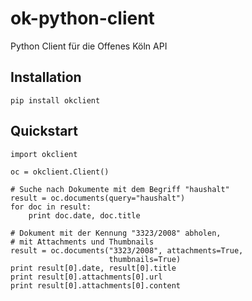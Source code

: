 ok-python-client
================

Python Client für die Offenes Köln API

## Installation

    pip install okclient

## Quickstart

    import okclient
    
    oc = okclient.Client()

    # Suche nach Dokumente mit dem Begriff "haushalt"
    result = oc.documents(query="haushalt")
    for doc in result:
        print doc.date, doc.title
    
    # Dokument mit der Kennung "3323/2008" abholen,
    # mit Attachments und Thumbnails
    result = oc.documents("3323/2008", attachments=True,
                          thumbnails=True)
    print result[0].date, result[0].title
    print result[0].attachments[0].url
    print result[0].attachments[0].content

